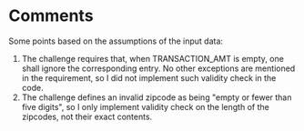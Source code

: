 # Comments

Some points based on the assumptions of the input data:

1. The challenge requires that, when TRANSACTION_AMT is empty, one shall ignore the corresponding entry. No other exceptions are mentioned in the requirement, so I did not implement such validity check in the code.
2. The challenge defines an invalid zipcode as being "empty or fewer than five digits", so I only implement validity check on the length of the zipcodes, not their exact contents.
